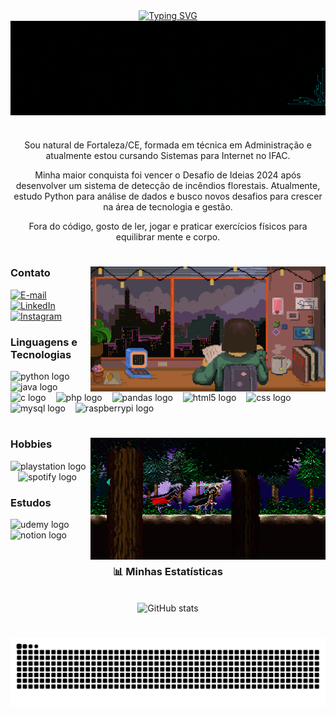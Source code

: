 <div align="center">
  <a href="https://git.io/typing-svg"><img src="https://readme-typing-svg.demolab.com?font=Fira+Code&size=23&pause=1000&width=435&lines=%E2%98%86+Ol%C3%A1%2C+eu+me+chamo+Nat%C3%A1lia!+%E2%98%86" alt="Typing SVG" /></a>
</div>

<img align="center" alt="" src="https://github.com/NataliaBackend/NataliaBackend/blob/f59c08ee903009bcaca5c6c46e26c6db45e3aa9a/Capa%20Git.gif">

#

<p align="center"> Sou natural de Fortaleza/CE, formada em técnica em Administração e atualmente estou cursando Sistemas para Internet no IFAC.
  
<p align="center"> Minha maior conquista foi vencer o Desafio de Ideias 2024 após desenvolver um sistema de detecção de incêndios florestais. Atualmente, estudo Python para análise de dados e busco novos desafios para crescer na área de tecnologia e gestão.
  
<p align="center"> Fora do código, gosto de ler, jogar e praticar exercícios físicos para equilibrar mente e corpo.

#

<img align="right" alt="" height="200px" src="https://github.com/NataliaBackend/NataliaBackend/blob/ebc1e32bd94155c5499deec41f1a0ca17afb8dfc/nat1.gif">

<h3 align="left">Contato</h3>

  [![E-mail](https://img.shields.io/badge/-Email-000?style=for-the-badge&logo=microsoft-outlook&logoColor=FF00F6&color:FFF)](mailto:natalia.brito280992@gmail.com)
  [![LinkedIn](https://img.shields.io/badge/-LinkedIn-000?style=for-the-badge&logo=linkedin&logoColor=FF00F6&color:FFF)](https://www.linkedin.com/in/nbsilvaa/)
  [![Instagram](https://img.shields.io/badge/-Instagram-000?style=for-the-badge&logo=instagram&logoColor=FF00F6&color:FFF)](https://www.instagram.com/dualsense_nat/)


<h3 align="left">Linguagens e Tecnologias</h3>

<div align="left">
  <img src="https://cdn.jsdelivr.net/gh/devicons/devicon@latest/icons/python/python-original.svg" height="25" alt="python logo"  />
  <img width="8" />
  <img src="https://cdn.jsdelivr.net/gh/devicons/devicon@latest/icons/java/java-original.svg" height="25" alt="java logo"  />
  <img width="8" />
  <img src="https://cdn.jsdelivr.net/gh/devicons/devicon@latest/icons/c/c-original.svg" height="25" alt="c logo"  />
  <img width="8" />
  <img src="https://cdn.jsdelivr.net/gh/devicons/devicon@latest/icons/php/php-original.svg" height="25" alt="php logo"  />
  <img width="8" />
  <img src="https://cdn.jsdelivr.net/gh/devicons/devicon@latest/icons/pandas/pandas-original.svg" height="25" alt="pandas logo"  />
  <img width="8" />
  <img src="https://cdn.jsdelivr.net/gh/devicons/devicon@latest/icons/html5/html5-original.svg" height="25" alt="html5 logo"  />
  <img width="8" />
  <img src="https://cdn.jsdelivr.net/gh/devicons/devicon@latest/icons/css3/css3-original.svg" height="25" alt="css logo"  />
  <img width="8" />
  <img src="https://cdn.jsdelivr.net/gh/devicons/devicon/icons/mysql/mysql-original.svg" height="25" alt="mysql logo"  />
  <img width="8" />
  <img src="https://cdn.jsdelivr.net/gh/devicons/devicon@latest/icons/raspberrypi/raspberrypi-original.svg" height="25" alt="raspberrypi logo"  />
</div>

#

<img align="right" alt="" height="195px" src="https://github.com/NataliaBackend/NataliaBackend/blob/895c97e80c63f7fef1f1f4301f07ed71729f6908/castlevania.gif">

<h3 align="left">Hobbies</h3>

<div align="left">
  <img src="https://img.shields.io/badge/PlayStation-003791?style=for-the-badge&logo=playstation-&logoColor=white" height="25" alt="playstation logo"  />
  <img width="8" />
  <img src="https://img.shields.io/badge/Spotify-1ED760?&style=for-the-badge&logo=spotify&logoColor=white" height="25" alt="spotify logo"  />
</div>

<h3 align="left">Estudos</h3>

<div align="left">
  <img src="https://img.shields.io/badge/Udemy-EC5252?style=for-the-badge&logo=Udemy&logoColor=white" height="25" alt="udemy logo"  />
  <img width="8" />
  <img src="https://img.shields.io/badge/Notion-000000?style=for-the-badge&logo=notion&logoColor=white" height="25" alt="notion logo"  />
</div>

#

<div style="text-align: center;" align="center">
  <h3>📊 Minhas Estatísticas</h3>
  <br>
  <img src="https://github-readme-stats.vercel.app/api?username=NataliaBackend&hide_title=true&show_icons=true&include_all_commits=true&line_height=25&rank_icon=github&bg_color=000&title_color=FF00F6&text_color=FFF&border_radius=3&border_color=36123c&icon_color=FF00F6&theme=jolly" alt="GitHub stats">
  </div>

#

<picture align="center">
  <source media="(prefers-color-scheme: dark)" srcset="https://raw.githubusercontent.com/NataliaBackend/NataliaBackend/output/github-contribution-grid-snake-dark.svg">
  <source media="(prefers-color-scheme: light)" srcset="https://raw.githubusercontent.com/NataliaBackend/NataliaBackend/output/github-contribution-grid-snake-dark.svg">
  <img align="center" alt="github contribution grid snake animation" src="https://raw.githubusercontent.com/NataliaBackend/NataliaBackend/output/github-contribution-grid-snake.svg">
</picture>

#

